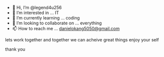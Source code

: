 - 👋 Hi, I’m @legend4u256
- 👀 I’m interested in ... IT
- 🌱 I’m currently learning ... coding  
- 💞️ I’m looking to collaborate on ... everything
- 📫 How to reach me ... danielokang5050@gmail.com

<!--- welcome  to my page
legend4u256/legend4u256 is a ✨ special ✨ repository because its `README.md` (this file) appears on your GitHub profile.
You can click the Preview link to take a look at your changes.
---> lets work together and together we can acheive great things enjoy your self 
thank you
